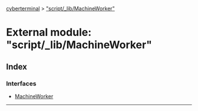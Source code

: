 [cyberterminal](../README.md) > ["script/_lib/MachineWorker"](../modules/_script__lib_machineworker_.md)



# External module: "script/_lib/MachineWorker"

## Index

### Interfaces

* [MachineWorker](../interfaces/_script__lib_machineworker_.machineworker.md)



---
